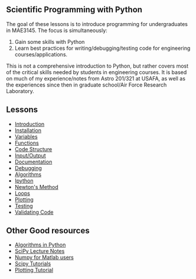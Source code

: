 ## Scientific Programming with Python

The goal of these lessons is to introduce programming for undergraduates in MAE3145.
The focus is simultaneously:

1. Gain some skills with Python
2. Learn best practices for writing/debugging/testing code for engineering courses/applications.

This is not a comprehensive introduction to Python, but rather covers most of the critical skills needed by students in engineering courses.
It is based on much of my experience/notes from Astro 201/321 at USAFA, as well as the experiences since then in graduate school/Air Force Research Laboratory.

## Lessons

* [Introduction][7]
* [Installation][2]
* [Variables][15]
* [Functions][3]
* [Code Structure][12]
* [Input/Output][ 4 ]
* [Documentation][5]
* [Debugging][6]
* [Algorithms][1]
* [Ipython][8]
* [Newton's Method][9]
* [Loops][10]
* [Plotting][11]
* [Testing][13]
* [Validating Code][14]

[1]: https://docs.google.com/viewer?url=https://github.com/fdcl-gwu/scientific_python/raw/master/algorithms.pdf
[2]: https://docs.google.com/viewer?url=https://github.com/fdcl-gwu/scientific_python/raw/master/installation.pdf
[3]: https://docs.google.com/viewer?url=https://github.com/fdcl-gwu/scientific_python/raw/master/functions.pdf
[4]: https://docs.google.com/viewer?url=https://github.com/fdcl-gwu/scientific_python/raw/master/input_output.pdf
[5]: https://docs.google.com/viewer?url=https://github.com/fdcl-gwu/scientific_python/raw/master/documentation.pdf
[6]: https://docs.google.com/viewer?url=https://github.com/fdcl-gwu/scientific_python/raw/master/debugging.pdf
[7]: https://docs.google.com/viewer?url=https://github.com/fdcl-gwu/scientific_python/raw/master/introduction.pdf
[8]: https://docs.google.com/viewer?url=https://github.com/fdcl-gwu/scientific_python/raw/master/ipython.pdf
[9]: https://docs.google.com/viewer?url=https://github.com/fdcl-gwu/scientific_python/raw/master/iterative_newton.pdf
[10]: https://docs.google.com/viewer?url=https://github.com/fdcl-gwu/scientific_python/raw/master/loops.pdf
[11]: https://docs.google.com/viewer?url=https://github.com/fdcl-gwu/scientific_python/raw/master/plotting.pdf
[12]: https://docs.google.com/viewer?url=https://github.com/fdcl-gwu/scientific_python/raw/master/structure.pdf
[13]: https://docs.google.com/viewer?url=https://github.com/fdcl-gwu/scientific_python/raw/master/testing.pdf
[14]: https://docs.google.com/viewer?url=https://github.com/fdcl-gwu/scientific_python/raw/master/validating.pdf
[15]: https://docs.google.com/viewer?url=https://github.com/fdcl-gwu/scientific_python/raw/master/variables.pdf

## Other Good resources

* [Algorithms in Python](http://multimedia.ucc.ie/Public/training/cycle1/algorithms-in-python.pdf)
* [SciPy Lecture Notes](http://www.scipy-lectures.org/index.html)
* [Numpy for Matlab users](https://docs.scipy.org/doc/numpy-dev/user/numpy-for-matlab-users.html)
* [Scipy Tutorials](https://docs.scipy.org/doc/scipy/reference/tutorial/index.html)
* [Plotting Tutorial](http://matplotlib.org/users/beginner.html)

